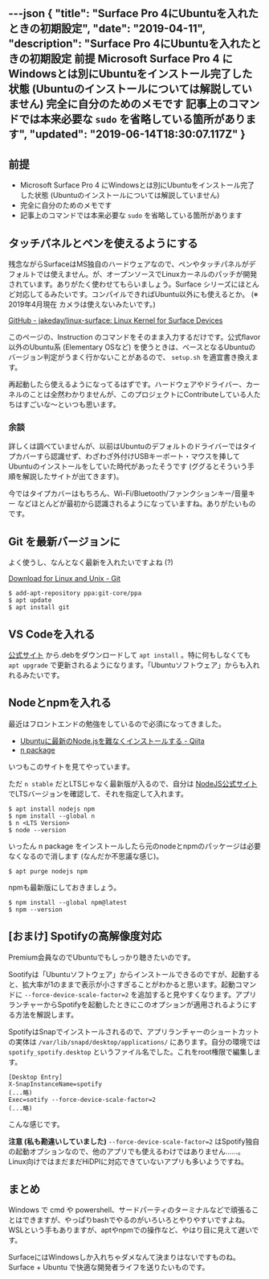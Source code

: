 ---json
{
  "title": "Surface Pro 4にUbuntuを入れたときの初期設定",
  "date": "2019-04-11",
  "description": "Surface Pro 4にUbuntuを入れたときの初期設定  前提  Microsoft Surface Pro 4 にWindowsとは別にUbuntuをインストール完了した状態 (Ubuntuのインストールについては解説していません) 完全に自分のためのメモです 記事上のコマンドでは本来必要な `sudo` を省略している箇所があります",
  "updated": "2019-06-14T18:30:07.117Z"
}
---

## 前提

- Microsoft Surface Pro 4 にWindowsとは別にUbuntuをインストール完了した状態 (Ubuntuのインストールについては解説していません)
- 完全に自分のためのメモです
- 記事上のコマンドでは本来必要な `sudo` を省略している箇所があります

## タッチパネルとペンを使えるようにする

残念ながらSurfaceはMS独自のハードウェアなので、ペンやタッチパネルがデフォルトでは使えません。が、オープンソースでLinuxカーネルのパッチが開発されています。ありがたく使わせてもらいましょう。Surface シリーズにほとんど対応してるみたいです。コンパイルできればUbuntu以外にも使えるとか。 
(※ 2019年4月現在 カメラは使えないみたいです。)

[GitHub - jakeday/linux-surface: Linux Kernel for Surface Devices](https://github.com/jakeday/linux-surface)

このページの、Instruction のコマンドをそのまま入力するだけです。公式flavor以外のUbuntu系 (Elementary OSなど) を使うときは、ベースとなるUbuntuのバージョン判定がうまく行かないことがあるので、 `setup.sh` を適宜書き換えます。

再起動したら使えるようになってるはずです。ハードウェアやドライバー、カーネルのことは全然わかりませんが、このプロジェクトにContributeしている人たちはすごいな〜といつも思います。

### 余談
詳しくは調べていませんが、以前はUbuntuのデフォルトのドライバーではタイプカバーすら認識せず、わざわざ外付けUSBキーボート・マウスを挿してUbuntuのインストールをしていた時代があったそうです (ググるとそういう手順を解説したサイトが出てきます)。

今ではタイプカバーはもちろん、Wi-Fi/Bluetooth/ファンクションキー/音量キー などほとんどが最初から認識されるようになっていますね。ありがたいものです。

## Git を最新バージョンに

よく使うし、なんとなく最新を入れたいですよね (?)

[Download for Linux and Unix - Git](https://git-scm.com/download/linux)

```
$ add-apt-repository ppa:git-core/ppa
$ apt update
$ apt install git
```

## VS Codeを入れる

[公式サイト](https://code.visualstudio.com/) から.debをダウンロードして `apt install` 。特に何もしなくても `apt upgrade` で更新されるようになります。「Ubuntuソフトウェア」からも入れれるみたいです。

## Nodeとnpmを入れる

最近はフロントエンドの勉強をしているので必須になってきました。

- [Ubuntuに最新のNode.jsを難なくインストールする - Qiita](https://qiita.com/seibe/items/36cef7df85fe2cefa3ea)
- [n package](https://github.com/tj/n)

いつもこのサイトを見てやっています。

ただ `n stable` だとLTSじゃなく最新版が入るので、自分は [NodeJS公式サイト](https://nodejs.org/ja/)でLTSバージョンを確認して、それを指定して入れます。

```
$ apt install nodejs npm
$ npm install --global n
$ n <LTS Version>
$ node --version
```

いったん n package をインストールしたら元のnodeとnpmのパッケージは必要なくなるので消します (なんだか不思議な感じ)。

```
$ apt purge nodejs npm
```

npmも最新版にしておきましょう。

```
$ npm install --global npm@latest
$ npm --version
```

## [おまけ] Spotifyの高解像度対応

Premium会員なのでUbuntuでもしっかり聴きたいのです。

Sootifyは「Ubuntuソフトウェア」からインストールできるのですが、起動すると、拡大率が1のままで表示が小さすぎることがわかると思います。起動コマンドに `--force-device-scale-factor=2` を追加すると見やすくなります。アプリランチャーからSpotifyを起動したときにこのオプションが適用されるようにする方法を解説します。

SpotifyはSnapでインストールされるので、アプリランチャーのショートカットの実体は `/var/lib/snapd/desktop/applications/` にあります。自分の環境では `spotify_spotify.desktop` というファイル名でした。これをroot権限で編集します。

```
[Desktop Entry]
X-SnapInstanceName=spotify
(...略)
Exec=sotify --force-device-scale-factor=2
(...略)
```

こんな感じです。

**注意 (私も勘違いしていました)** `--force-device-scale-factor=2` はSpotify独自の起動オプションなので、他のアプリでも使えるわけではありません……。Linux向けではまだまだHiDPIに対応できていないアプリも多いようですね。

## まとめ

Windows で cmd や powershell、サードパーティのターミナルなどで頑張ることはできますが、やっぱりbashでやるのがいろいろとやりやすいですよね。WSLという手もありますが、aptやnpmでの操作など、やはり目に見えて遅いです。

SurfaceにはWindowsしか入れちゃダメなんて決まりはないですものね。Surface + Ubuntu で快適な開発者ライフを送りたいものです。
